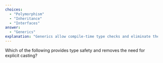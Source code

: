 ```yaml
---
choices:
  - "Polymorphism"
  - "Inheritance"
  - "Interfaces"
answer:
  - "Generics"
explanation: "Generics allow compile-time type checks and eliminate the need for casting."
---
```


Which of the following provides type safety and removes the need for explicit casting?
